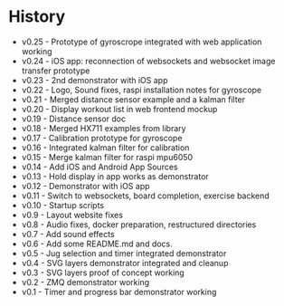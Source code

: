 # History
- v0.25 - Prototype of gyroscrope integrated with web application working
- v0.24 - iOS app: reconnection of websockets and websocket image transfer prototype 
- v0.23 - 2nd demonstrator with iOS app
- v0.22 - Logo, Sound fixes, raspi installation notes for gyroscope
- v0.21 - Merged distance sensor example and a kalman filter
- v0.20 - Display workout list in web frontend mockup
- v0.19 - Distance sensor doc
- v0.18 - Merged HX711 examples from library
- v0.17 - Calibration prototype for gyroscope
- v0.16 - Integrated kalman filter for calibration 
- v0.15 - Merge kalman filter for raspi mpu6050
- v0.14 - Add iOS and Android App Sources
- v0.13 - Hold display in app works as demonstrator
- v0.12 - Demonstrator with iOS app
- v0.11 - Switch to websockets, board completion, exercise backend
- v0.10 - Startup scripts
- v0.9 - Layout website fixes
- v0.8 - Audio fixes, docker preparation, restructured directories
- v0.7 - Add sound effects
- v0.6 - Add some README.md and docs.
- v0.5 - Jug selection and timer integrated demonstrator
- v0.4 - SVG layers demonstrator integrated and cleanup
- v0.3 - SVG layers proof of concept working
- v0.2 - ZMQ demonstrator working
- v0.1 - Timer and progress bar demonstrator working
